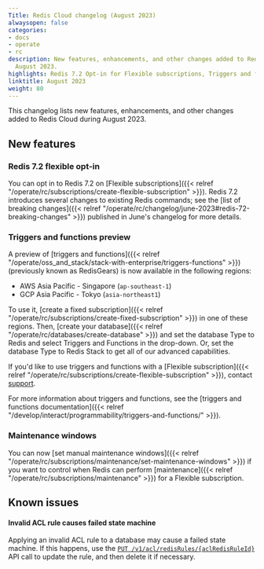 ```yaml
---
Title: Redis Cloud changelog (August 2023)
alwaysopen: false
categories:
- docs
- operate
- rc
description: New features, enhancements, and other changes added to Redis Cloud during
  August 2023.
highlights: Redis 7.2 Opt-in for Flexible subscriptions, Triggers and functions preview
linktitle: August 2023
weight: 80
---
```


This changelog lists new features, enhancements, and other changes added to Redis Cloud during August 2023.

## New features

### Redis 7.2 flexible opt-in

You can opt in to Redis 7.2 on [Flexible subscriptions]({{< relref "/operate/rc/subscriptions/create-flexible-subscription" >}}). Redis 7.2 introduces several changes to existing Redis commands; see the [list of breaking changes]({{< relref "/operate/rc/changelog/june-2023#redis-72-breaking-changes" >}}) published in June's changelog for more details.

### Triggers and functions preview

A preview of [triggers and functions]({{< relref "/operate/oss_and_stack/stack-with-enterprise/triggers-functions" >}}) (previously known as RedisGears) is now available in the following regions:

- AWS Asia Pacific - Singapore (`ap-southeast-1`)
- GCP Asia Pacific - Tokyo (`asia-northeast1`)

To use it, [create a fixed subscription]({{< relref "/operate/rc/subscriptions/create-fixed-subscription" >}}) in one of these regions. Then, [create your database]({{< relref "/operate/rc/databases/create-database" >}}) and set the database Type to Redis and select Triggers and Functions in the drop-down. Or, set the database Type to Redis Stack to get all of our advanced capabilities.

If you'd like to use triggers and functions with a [Flexible subscription]({{< relref "/operate/rc/subscriptions/create-flexible-subscription" >}}), contact [support](https://redis.com/company/support/).

For more information about triggers and functions, see the [triggers and functions documentation]({{< relref "/develop/interact/programmability/triggers-and-functions/" >}}).

### Maintenance windows

You can now [set manual maintenance windows]({{< relref "/operate/rc/subscriptions/maintenance/set-maintenance-windows" >}}) if you want to control when Redis can perform [maintenance]({{< relref "/operate/rc/subscriptions/maintenance" >}}) for a Flexible subscription.

## Known issues

#### Invalid ACL rule causes failed state machine

Applying an invalid ACL rule to a database may cause a failed state machine. If this happens, use the [`PUT /v1/acl/redisRules/{aclRedisRuleId}`](https://api.redislabs.com/v1/swagger-ui/index.html#/Access%20Control%20List/updateRedisRule) API call to update the rule, and then delete it if necessary.

